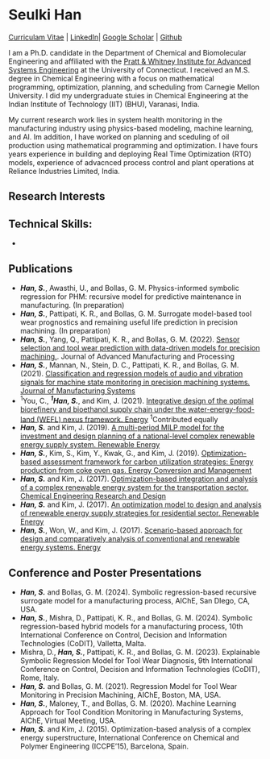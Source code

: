 # Seulki Han 

<!--img src="/Photo.jpg" width="" height=""-->

[Curriculam Vitae](CV_Seulki_Han.pdf) | [LinkedIn](https://www.linkedin.com/in/seulkihan)| [Google Scholar](https://scholar.google.com/citations?user=onHXfuEAAAAJ&hl=ko&oi=ao) | [Github](https://github.com/Seulki-Han)


I am a Ph.D. candidate in the Department of Chemical and Biomolecular Engineering and affiliated with the [Pratt & Whitney Institute for Advanced Systems Engineering](https://utc-iase.uconn.edu/) at the University of Connecticut. I received an M.S. degree in Chemical Engineering with a focus on mathematical programming, optimization, planning, and scheduling from Carnegie Mellon University. I did my undergraduate stuies in Chemical Engineering at the Indian Institute of Technology (IIT) (BHU), Varanasi, India. 

My current research work lies in system health monitoring in the manufacturing industry using physics-based modeling, machine learning, and AI. Im addition, I have worked on planning and sceduling of oil production using mathematical programming and optimization. I have fours years experience in building and deploying Real Time Optimization (RTO) models, experience of advacnced process control and plant operations at Reliance Industries Limited, India.

## Research Interests

## Technical Skills:

- 

## Publications

- ***Han, S.***, Awasthi, U., and Bollas, G. M. Physics-informed symbolic regression for PHM: recursive model for predictive maintenance in manufacturing. (In preparation)
- ***Han, S.***, Pattipati, K. R., and Bollas, G. M. Surrogate model-based tool wear prognostics and remaining useful life prediction in precision machining. (In preparation)
- ***Han, S.***, Yang, Q., Pattipati, K. R., and Bollas, G. M. (2022). [Sensor selection and tool wear prediction with data-driven models for precision machining.]( https://doi.org/10.1002/amp2.10143). Journal of Advanced Manufacturing and Processing
- ***Han, S.***, Mannan, N., Stein, D. C., Pattipati, K. R., and Bollas, G. M. (2021). [Classification and regression models of audio and vibration signals for machine state monitoring in precision machining systems. Journal of Manufacturing Systems](https://doi.org/10.1016/j.jmsy.2021.08.004)
- <sup>1</sup>You, C., ***<sup>1</sup>Han, S.***, and Kim, J. (2021). [Integrative design of the optimal biorefinery and bioethanol supply chain under the water-energy-food-land (WEFL) nexus framework. Energy](https://doi.org/10.1016/j.energy.2021.120574) <sup>1</sup>Contributed equally
- ***Han, S.*** and Kim, J. (2019). [A multi-period MILP model for the investment and design planning of a national-level complex renewable energy supply system. Renewable Energy](https://doi.org/10.1016/j.renene.2019.04.017)
- ***Han, S.***, Kim, S., Kim, Y., Kwak, G., and Kim, J. (2019). [Optimization-based assessment framework for carbon utilization strategies: Energy production from coke oven gas. Energy Conversion and Management](https://doi.org/10.1016/j.enconman.2019.03.007)
- ***Han, S.*** and Kim, J. (2017). [Optimization-based integration and analysis of a complex renewable energy system for the transportation sector. Chemical Engineering Research and Design](https://doi.org/10.1016/j.cherd.2017.09.029)
- ***Han, S.*** and Kim, J. (2017). [An optimization model to design and analysis of renewable energy supply strategies for residential sector. Renewable Energy](https://doi.org/10.1016/j.renene.2017.05.030)
- ***Han, S.***, Won, W., and Kim, J. (2017). [Scenario-based approach for design and comparatively analysis of conventional and renewable energy systems. Energy](https://doi.org/10.1016/j.energy.2017.04.063)

## Conference and Poster Presentations

- ***Han, S.*** and Bollas, G. M. (2024). Symbolic regression-based recursive surrogate model for a manufacturing process, AIChE, San DIego, CA, USA.
- ***Han, S.***, Mishra, D., Pattipati, K. R., and Bollas, G. M. (2024). Symbolic regression-based hybrid models for a manufacturing process, 10th International Conference on Control, Decision and Information Technologies (CoDIT), Valletta, Malta.
- Mishra, D., ***Han, S.***, Pattipati, K. R., and Bollas, G. M. (2023). Explainable Symbolic Regression Model for Tool Wear Diagnosis, 9th International Conference on Control, Decision and Information Technologies (CoDIT), Rome, Italy.
- ***Han, S.*** and Bollas, G. M. (2021). Regression Model for Tool Wear Monitoring in Precision Machining, AIChE, Boston, MA, USA.
- ***Han, S.***, Maloney, T., and Bollas, G. M. (2020). Machine Learning Approach for Tool Condition Monitoring in Manufacturing Systems, AIChE, Virtual Meeting, USA. 
- ***Han, S.*** and Kim, J. (2015).  Optimization-based analysis of a complex energy superstructure, International Conference on Chemical and Polymer Engineering (ICCPE’15), Barcelona, Spain.
